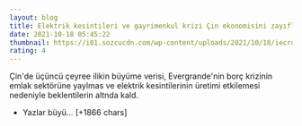 ```yaml
--- 
layout: blog
title: Elektrik kesintileri ve gayrimenkul krizi Çin ekonomisini zayıflatıyor
date: 2021-10-18 05:45:22
thumbnail: https://i01.sozcucdn.com/wp-content/uploads/2021/10/18/iecrop/shutterstock_313845950_16_9_1634535588-670x371.jpg
rating: 4
---
```

Çin'de üçüncü çeyree ilikin büyüme verisi, Evergrande'nin borç krizinin emlak sektörüne yaylmas ve elektrik kesintilerinin üretimi etkilemesi nedeniyle beklentilerin altnda kald.
<ul><li>Yazlar büyü… [+1866 chars]